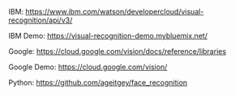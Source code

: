 IBM: https://www.ibm.com/watson/developercloud/visual-recognition/api/v3/

IBM Demo: https://visual-recognition-demo.mybluemix.net/


Google: https://cloud.google.com/vision/docs/reference/libraries

Google Demo: https://cloud.google.com/vision/


Python: https://github.com/ageitgey/face_recognition